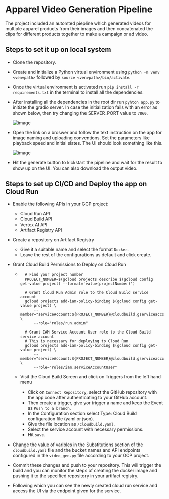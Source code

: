 # Apparel Video Generation Pipeline

The project included an automted piepline which generated videos for multiple apparel products from their images and then concatenated the clips for different products together to make a campaign or ad video.

## Steps to set it up on local system

- Clone the repository.
- Create and initialize a Python virtual environment using `python -m venv <venvpath>` followed by `source <venvpath>/bin/activate`.
- Once the virtual environment is activated run `pip install -r requirements.txt` in the terminal to install all the dependencies.
- After installing all the dependencies in the root dir run `pyhton app.py` to initiate the gradio server. In case the initialization fails with an error as shown below, then try changing the SERVER_PORT value to `7860`.

  ![image](https://github.com/user-attachments/assets/179b92b1-715a-46d6-916f-1fa14625ba64)

- Open the link on a broswer and follow the text instruction on the app for image naming and uploading conventions. Set the parameters like playback speed and initial slates.
  The UI should look something like this.

  ![image](https://github.com/user-attachments/assets/cdc8303a-4ba6-4d08-8781-4df61e7cdd2d)

- Hit the generate button to kickstart the pipeline and wait for the result to show up on the UI. You can also download the output video.


## Steps to set up CI/CD and Deploy the app on Cloud Run

- Enable the following APIs in your GCP project:
    + Cloud Run API
    + Cloud Build API
    + Vertex AI API
    + Artifact Registry API

- Create a repository on Artifact Registry
    + Give it a suitable name and select the format `Docker`.
    + Leave the rest of the configurations as default and click create.

- Grant Cloud Build Permissions to Deploy on Cloud Run

    + ```
        # Find your project number
        PROJECT_NUMBER=$(gcloud projects describe $(gcloud config get-value project) --format='value(projectNumber)')
        
        # Grant Cloud Run Admin role to the Cloud Build service account
        gcloud projects add-iam-policy-binding $(gcloud config get-value project) \
            --member="serviceAccount:${PROJECT_NUMBER}@cloudbuild.gserviceaccount.com" \
            --role="roles/run.admin"
        
        # Grant IAM Service Account User role to the Cloud Build service account
        # This is necessary for deploying to Cloud Run
        gcloud projects add-iam-policy-binding $(gcloud config get-value project) \
            --member="serviceAccount:${PROJECT_NUMBER}@cloudbuild.gserviceaccount.com" \
            --role="roles/iam.serviceAccountUser"
      ```
      
    + Visit the Cloud Build Screen and click on Triggers from the left hand menu
        * Click on `Connect Repository`, select the GitHub repository with the app code after authenticating to your GitHub account.
        * Then create a trigger, give yor trigger a name and keep the Event as `Push to a branch`.
        * In the Configuration section select Type: Cloud Build configuration file (yaml or json).
        * Give the file location as `/cloudbuild.yaml`.
        * Select the service account with necessary permissions.
        * Hit `save`.

- Change the value of varibles in the Substitutions section of the `cloudbuild.yaml` file and the bucket names and API endpoints configured in the `video_gen.py` file according to your GCP project.
- Commit these changes and push to your repository. This will trigger the build and you can monitor the steps of creating the docker image and pushing it to the specified repository in your artifact registry.
- Following which you can see the newly created cloud run service and access the UI via the endpoint given for the service.
  
